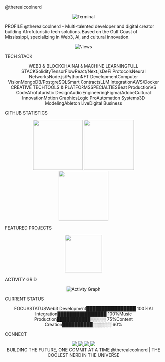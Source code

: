 @therealcoolnerd
<div align="center">
  <!-- Clean Terminal Typing Effect -->
  <img src="https://readme-typing-svg.demolab.com?font=Roboto+Mono&size=24&duration=2000&pause=1000&color=FFFFFF&background=000000&center=true&vCenter=true&multiline=true&width=600&height=80&lines=@therealcoolnerd;THE+COOLEST+NERD+IN+THE+UNIVERSE;FULL-STACK+%7C+WEB3+%7C+AI+%7C+CREATOR" alt="Terminal" />
</div>

PROFILE
@therealcoolnerd - Multi-talented developer and digital creator building Afrofuturistic tech solutions. Based on the Gulf Coast of Mississippi, specializing in Web3, AI, and cultural innovation.
<div align="center">
  <img src="https://komarev.com/ghpvc/?username=therealcoolnerd&style=flat-square&color=000000&label=VISITORS" alt="Views"/>
</div>

TECH STACK
<div align="center">
WEB3 & BLOCKCHAINAI & MACHINE LEARNINGFULL STACKSolidityTensorFlowReact/Next.jsDeFi ProtocolsNeural NetworksNode.js/PythonNFT DevelopmentComputer VisionMongoDB/PostgreSQLSmart ContractsLLM IntegrationAWS/Docker
CREATIVE TECHTOOLS & PLATFORMSSPECIALTIESBeat ProductionVS CodeAfrofuturistic DesignAudio EngineeringFigma/AdobeCultural InnovationMotion GraphicsLogic ProAutomation Systems3D ModelingAbleton LiveDigital Business
</div>

GITHUB STATISTICS
<div align="center">
  <img height="160" src="https://github-readme-stats.vercel.app/api?username=therealcoolnerd&show_icons=true&theme=dark&bg_color=000000&title_color=FFFFFF&icon_color=FFFFFF&text_color=FFFFFF&border_color=333333&hide_border=false" />
  <img height="160" src="https://github-readme-stats.vercel.app/api/top-langs/?username=therealcoolnerd&layout=compact&theme=dark&bg_color=000000&title_color=FFFFFF&text_color=FFFFFF&border_color=333333&hide_border=false" />
</div>
<div align="center">
  <img height="160" src="https://github-readme-streak-stats.herokuapp.com/?user=therealcoolnerd&theme=dark&background=000000&stroke=FFFFFF&ring=FFFFFF&fire=FFFFFF&currStreakNum=FFFFFF&sideNums=FFFFFF&currStreakLabel=FFFFFF&sideLabels=FFFFFF&dates=FFFFFF&border=333333&hide_border=false" />
</div>

FEATURED PROJECTS
<div align="center">
  <img height="120" src="https://github-readme-stats.vercel.app/api/pin/?username=therealcoolnerd&repo=therealcoolnerd&theme=dark&bg_color=000000&title_color=FFFFFF&text_color=FFFFFF&border_color=333333&hide_border=false" />
</div>

ACTIVITY GRID
<div align="center">
  <img src="https://github-readme-activity-graph.vercel.app/graph?username=therealcoolnerd&theme=react-dark&bg_color=000000&color=FFFFFF&line=FFFFFF&point=FFFFFF&area=true&hide_border=false&border_color=333333" alt="Activity Graph" />
</div>

CURRENT STATUS
<div align="center">
FOCUSSTATUSWeb3 Development████████████████ 100%AI Integration████████████████ 100%Music Production███████████░░░░░ 75%Content Creation██████████░░░░░░ 60%
</div>

CONNECT
<div align="center">
  <a href="https://therealcoolnerd.com">
    <img src="https://img.shields.io/badge/WEBSITE-000000?style=for-the-badge&logo=google-chrome&logoColor=white" />
  </a>
  <a href="https://twitter.com/therealcoolnerd">
    <img src="https://img.shields.io/badge/TWITTER-000000?style=for-the-badge&logo=twitter&logoColor=white" />
  </a>
  <a href="https://linkedin.com/in/therealcoolnerd">
    <img src="https://img.shields.io/badge/LINKEDIN-000000?style=for-the-badge&logo=linkedin&logoColor=white" />
  </a>
  <a href="https://discord.gg/therealcoolnerd">
    <img src="https://img.shields.io/badge/DISCORD-000000?style=for-the-badge&logo=discord&logoColor=white" />
  </a>
</div>

<div align="center">
BUILDING THE FUTURE, ONE COMMIT AT A TIME
@therealcoolnerd | THE COOLEST NERD IN THE UNIVERSE
</div>
